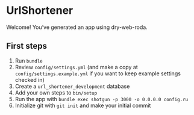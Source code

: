 # UrlShortener

Welcome! You’ve generated an app using dry-web-roda.

## First steps

1. Run `bundle`
1. Review `config/settings.yml` (and make a copy at `config/settings.example.yml` if you want to keep example settings checked in)
1. Create a `url_shortener_development` database
1. Add your own steps to `bin/setup`
1. Run the app with `bundle exec shotgun -p 3000 -o 0.0.0.0 config.ru`
1. Initialize git with `git init` and make your initial commit
